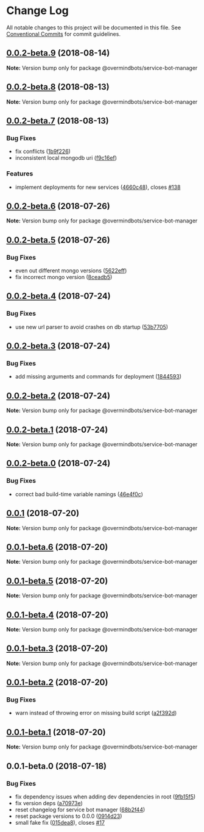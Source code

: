 # Change Log

All notable changes to this project will be documented in this file.
See [Conventional Commits](https://conventionalcommits.org) for commit guidelines.

<a name="0.0.2-beta.9"></a>
## [0.0.2-beta.9](https://github.com/overmindbots/service-bot-manager/compare/@overmindbots/service-bot-manager@0.0.2-beta.8...@overmindbots/service-bot-manager@0.0.2-beta.9) (2018-08-14)




**Note:** Version bump only for package @overmindbots/service-bot-manager

<a name="0.0.2-beta.8"></a>
## [0.0.2-beta.8](https://github.com/overmindbots/service-bot-manager/compare/@overmindbots/service-bot-manager@0.0.2-beta.7...@overmindbots/service-bot-manager@0.0.2-beta.8) (2018-08-13)




**Note:** Version bump only for package @overmindbots/service-bot-manager

<a name="0.0.2-beta.7"></a>
## [0.0.2-beta.7](https://github.com/overmindbots/service-bot-manager/compare/@overmindbots/service-bot-manager@0.0.2-beta.6...@overmindbots/service-bot-manager@0.0.2-beta.7) (2018-08-13)


### Bug Fixes

* fix conflicts ([1b9f226](https://github.com/overmindbots/service-bot-manager/commit/1b9f226))
* inconsistent local mongodb uri ([f9c16ef](https://github.com/overmindbots/service-bot-manager/commit/f9c16ef))


### Features

* implement deployments for new services ([4660c48](https://github.com/overmindbots/service-bot-manager/commit/4660c48)), closes [#138](https://github.com/overmindbots/service-bot-manager/issues/138)





<a name="0.0.2-beta.6"></a>
## [0.0.2-beta.6](https://github.com/overmindbots/service-bot-manager/compare/@overmindbots/service-bot-manager@0.0.2-beta.5...@overmindbots/service-bot-manager@0.0.2-beta.6) (2018-07-26)




**Note:** Version bump only for package @overmindbots/service-bot-manager

<a name="0.0.2-beta.5"></a>
## [0.0.2-beta.5](https://github.com/overmindbots/service-bot-manager/compare/@overmindbots/service-bot-manager@0.0.2-beta.4...@overmindbots/service-bot-manager@0.0.2-beta.5) (2018-07-26)


### Bug Fixes

* even out different mongo versions ([5622eff](https://github.com/overmindbots/service-bot-manager/commit/5622eff))
* fix incorrect mongo version ([8ceadb5](https://github.com/overmindbots/service-bot-manager/commit/8ceadb5))




<a name="0.0.2-beta.4"></a>
## [0.0.2-beta.4](https://github.com/overmindbots/service-bot-manager/compare/@overmindbots/service-bot-manager@0.0.2-beta.3...@overmindbots/service-bot-manager@0.0.2-beta.4) (2018-07-24)


### Bug Fixes

* use new url parser to avoid crashes on db startup ([53b7705](https://github.com/overmindbots/service-bot-manager/commit/53b7705))




<a name="0.0.2-beta.3"></a>
## [0.0.2-beta.3](https://github.com/overmindbots/service-bot-manager/compare/@overmindbots/service-bot-manager@0.0.2-beta.2...@overmindbots/service-bot-manager@0.0.2-beta.3) (2018-07-24)


### Bug Fixes

* add missing arguments and commands for deployment ([1844593](https://github.com/overmindbots/service-bot-manager/commit/1844593))




<a name="0.0.2-beta.2"></a>
## [0.0.2-beta.2](https://github.com/overmindbots/service-bot-manager/compare/@overmindbots/service-bot-manager@0.0.2-beta.1...@overmindbots/service-bot-manager@0.0.2-beta.2) (2018-07-24)




**Note:** Version bump only for package @overmindbots/service-bot-manager

<a name="0.0.2-beta.1"></a>
## [0.0.2-beta.1](https://github.com/overmindbots/service-bot-manager/compare/@overmindbots/service-bot-manager@0.0.2-beta.0...@overmindbots/service-bot-manager@0.0.2-beta.1) (2018-07-24)




**Note:** Version bump only for package @overmindbots/service-bot-manager

<a name="0.0.2-beta.0"></a>
## [0.0.2-beta.0](https://github.com/overmindbots/service-bot-manager/compare/@overmindbots/service-bot-manager@0.0.1...@overmindbots/service-bot-manager@0.0.2-beta.0) (2018-07-24)


### Bug Fixes

* correct bad build-time variable namings ([46e4f0c](https://github.com/overmindbots/service-bot-manager/commit/46e4f0c))




<a name="0.0.1"></a>
## [0.0.1](https://github.com/overmindbots/service-bot-manager/compare/@overmindbots/service-bot-manager@0.0.1-beta.6...@overmindbots/service-bot-manager@0.0.1) (2018-07-20)




**Note:** Version bump only for package @overmindbots/service-bot-manager

<a name="0.0.1-beta.6"></a>
## [0.0.1-beta.6](https://github.com/overmindbots/service-bot-manager/compare/@overmindbots/service-bot-manager@0.0.1-beta.5...@overmindbots/service-bot-manager@0.0.1-beta.6) (2018-07-20)




**Note:** Version bump only for package @overmindbots/service-bot-manager

<a name="0.0.1-beta.5"></a>
## [0.0.1-beta.5](https://github.com/overmindbots/service-bot-manager/compare/@overmindbots/service-bot-manager@0.0.1-beta.4...@overmindbots/service-bot-manager@0.0.1-beta.5) (2018-07-20)




**Note:** Version bump only for package @overmindbots/service-bot-manager

<a name="0.0.1-beta.4"></a>
## [0.0.1-beta.4](https://github.com/overmindbots/service-bot-manager/compare/@overmindbots/service-bot-manager@0.0.1-beta.3...@overmindbots/service-bot-manager@0.0.1-beta.4) (2018-07-20)




**Note:** Version bump only for package @overmindbots/service-bot-manager

<a name="0.0.1-beta.3"></a>
## [0.0.1-beta.3](https://github.com/overmindbots/service-bot-manager/compare/@overmindbots/service-bot-manager@0.0.1-beta.2...@overmindbots/service-bot-manager@0.0.1-beta.3) (2018-07-20)




**Note:** Version bump only for package @overmindbots/service-bot-manager

<a name="0.0.1-beta.2"></a>
## [0.0.1-beta.2](https://github.com/overmindbots/service-bot-manager/compare/@overmindbots/service-bot-manager@0.0.1-beta.1...@overmindbots/service-bot-manager@0.0.1-beta.2) (2018-07-20)


### Bug Fixes

* warn instead of throwing error on missing build script ([a2f392d](https://github.com/overmindbots/service-bot-manager/commit/a2f392d))




<a name="0.0.1-beta.1"></a>
## [0.0.1-beta.1](https://github.com/overmindbots/service-bot-manager/compare/@overmindbots/service-bot-manager@0.0.1-beta.0...@overmindbots/service-bot-manager@0.0.1-beta.1) (2018-07-20)




**Note:** Version bump only for package @overmindbots/service-bot-manager

<a name="0.0.1-beta.0"></a>
## 0.0.1-beta.0 (2018-07-18)


### Bug Fixes

* fix dependency issues when adding dev dependencies in root ([9fb15f5](https://github.com/overmindbots/service-bot-manager/commit/9fb15f5))
* fix version deps ([a70973e](https://github.com/overmindbots/service-bot-manager/commit/a70973e))
* reset changelog for service bot manager ([68b2f44](https://github.com/overmindbots/service-bot-manager/commit/68b2f44))
* reset package versions to 0.0.0 ([0914d23](https://github.com/overmindbots/service-bot-manager/commit/0914d23))
* small fake fix ([015dea8](https://github.com/overmindbots/service-bot-manager/commit/015dea8)), closes [#17](https://github.com/overmindbots/service-bot-manager/issues/17)
